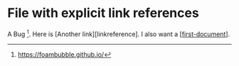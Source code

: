 # File with explicit link references

A Bug [^footerlink]. Here is [Another link][linkreference].
I also want a [[first-document]].

[^footerlink]: https://foambubble.github.io/

[linkrefenrece]: https://foambubble.github.io/
[first-document]: first-document 'First Document'
